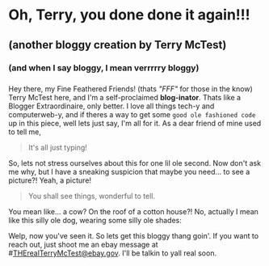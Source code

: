 # Oh, Terry, you done done it again!!!
## (another bloggy creation by Terry McTest)  
### (and when I say bloggy, I mean verrrrry bloggy)
####  
#####  
Hey there, my Fine Feathered Friends! (thats _"FFF"_ for those in the know)  Terry McTest here, and I'm a self-proclaimed **blog-inator**.  Thats like a Blogger Extraordinaire, only better.  I love all things tech-y and computerweb-y, and if theres a way to get some `good ole fashioned code` up in this piece, well lets just say, I'm all for it.  As a dear friend of mine used to tell me,  
>It's all just typing!  

So, lets not stress ourselves about this for one lil ole second.  Now don't ask me why, but I have a sneaking suspicion that maybe you need... to see a picture?!  Yeah, a picture!  
>You shall see things, wonderful to tell.

You mean like...  a cow?  On the roof of a cotton house?!  No, actually I mean like this silly ole dog, wearing some silly ole shades:  

Welp, now you've seen it.  So lets get this bloggy thang goin'.  If you want to reach out, just shoot me an ebay message at #THErealTerryMcTest@ebay.gov.  I'll be talkin to yall real soon.
